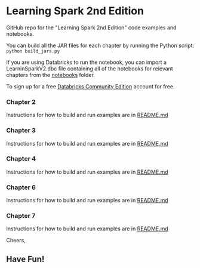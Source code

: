 # Learning Spark 2nd Edition
GitHub repo for the "Learning Spark 2nd Edition" code examples and notebooks.

You can build all the JAR files for each chapter by running the Python script:
`python build_jars.py`


If you are using Databricks to run the notebook, you can import a LearninSparkV2.dbc file containing all of the notebooks for
relevant chapters from the [notebooks](notebooks/LearningSparkv2.dbc) folder.
 
To sign up for a free [Databricks Community Edition](https://www.databricks.com/try-databrick) account for free.

###  Chapter 2
Instructions for how to build and run examples are in [README.md](chapter2/README.md)
###  Chapter 3
Instructions for how to build and run examples are in [README.md](chapter3/README.md)
###  Chapter 4
Instructions for how to build and run examples are in [README.md](chapter4/README.md)
###  Chapter 6
Instructions for how to build and run examples are in [README.md](chapter6/README.md)
###  Chapter 7
Instructions for how to build and run examples are in [README.md](chapter7/README.md)

Cheers,

Have Fun!
--
